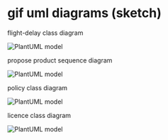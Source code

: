# gif uml diagrams (sketch)

flight-delay class diagram

![PlantUML model](http://www.plantuml.com/plantuml/proxy?src=https://raw.githubusercontent.com/matthiaszimmermann/gif-notes/main/flightdelay.puml?ttt=1)

propose product sequence diagram

![PlantUML model](http://www.plantuml.com/plantuml/proxy?src=https://raw.githubusercontent.com/matthiaszimmermann/gif-notes/main/propose_product.puml?ttt=1)

policy class diagram

![PlantUML model](http://www.plantuml.com/plantuml/proxy?src=https://raw.githubusercontent.com/matthiaszimmermann/gif-notes/main/policy.puml?ttt=1)

licence class diagram

![PlantUML model](http://www.plantuml.com/plantuml/proxy?src=https://raw.githubusercontent.com/matthiaszimmermann/gif-notes/main/licence.puml?ttt=1)
